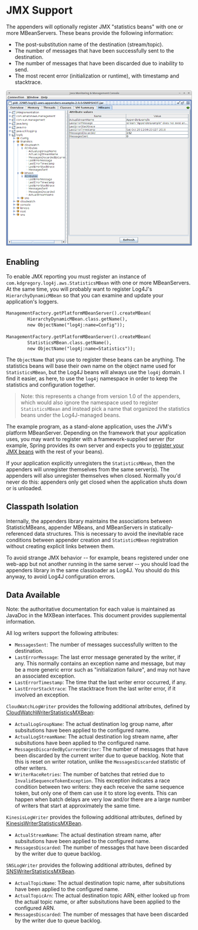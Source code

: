 # JMX Support

The appenders will optionally register JMX "statistics beans" with one or more MBeanServers.
These beans provide the following information:

* The post-substitution name of the destination (stream/topic).
* The number of messages that have been successfully sent to the destination.
* The number of messages that have been discarded due to inability to send.
* The most recent error (initialization or runtime), with timestamp and stacktrace.

![jconsole mbean view](jmx.png)


## Enabling

To enable JMX reporting you must register an instance of `com.kdgregory.log4j.aws.StatisticsMBean`
with one or more MBeanServers. At the same time, you will probably want to register Log4J's
`HierarchyDynamicMBean` so that you can examine and update your application's loggers.

```
ManagementFactory.getPlatformMBeanServer().createMBean(
        HierarchyDynamicMBean.class.getName(),
        new ObjectName("log4j:name=Config"));

ManagementFactory.getPlatformMBeanServer().createMBean(
        StatisticsMBean.class.getName(),
        new ObjectName("log4j:name=Statistics"));
```

The `ObjectName` that you use to register these beans can be anything. The statistics beans will
base their own name on the object name used for `StatisticsMBean`, but the Log4J beans will always
use the `log4j` domain. I find it easier, as here, to use the `log4j` namespace in order to keep
the statistics and configuration together.

> Note: this represents a change from version 1.0 of the appenders, which would also ignore the
  namespace used to register `StatisticsMBean` and instead pick a name that organized the
  statistics beans under the Log4J-managed beans.

The example program, as a stand-alone application, uses the JVM's platform MBeanServer. Depending on
the framework that your application uses, you may want to register with a framework-supplied server
(for example, Spring provides its own server and expects you to
[register your JMX beans](https://docs.spring.io/spring/docs/current/spring-framework-reference/integration.html#jmx)
with the rest of your beans).

If your application explicitly unregisters the `StatisticsMBean`, then the appenders will unregister
themselves from the same server(s). The appenders will also unregister themselves when closed. Normally
you'd never do this: appenders only get closed when the application shuts down or is unloaded.


## Classpath Isolation

Internally, the appenders library maintains the associations between StatisticMBeans, appender MBeans,
and MBeanServers in statically-referenced data structures. This is necessary to avoid the inevitable
race conditions between appender creation and `StatisticMBean` registration without creating explicit
links between them.

To avoid strange JMX behavior -- for example, beans registered under one web-app but not another
running in the same server -- you should load the appenders library in the same classloader as Log4J.
You should do this anyway, to avoid Log4J configuration errors.

## Data Available

Note: the authoritative documentation for each value is maintained as JavaDoc in the MXBean interfaces.
This document provides supplemental information.

All log writers support the following attributes:

* `MessagesSent`: The number of messages successfully written to the destination.
* `LastErrorMessage`: The last error message generated by the writer, if any. This
  normally contains an exception name and message, but may be a more generic error
  such as "initialization failure", and may not have an associated exception.
* `LastErrorTimestamp`: The time that the last writer error occurred, if any.
* `LastErrorStacktrace`: The stacktrace from the last writer error, if it involved
  an exception.

`CloudWatchLogWriter` provides the following additional attributes, defined by
[CloudWatchWriterStatisticsMXBean](../aws-shared/src/main/java/com/kdgregory/logging/aws/cloudwatch/CloudWatchWriterStatisticsMXBean.java):

* `ActualLogGroupName`: The actual destination log group name, after subsitutions
  have been applied to the configured name.
* `ActualLogStreamName`: The actual destination log stream name, after subsitutions
  have been applied to the configured name.
* `MessagesDiscardedByCurrentWriter`: The number of messages that have been discarded
  by the current writer due to queue backlog. Note that this is reset on writer rotation,
  unlike the `MessagesDiscarded` statistic of other writers.
* `WriterRaceRetries`: The number of batches that retried due to `InvalidSequenceTokenException`.
  This exception indicates a race condition between two writers: they each receive the
  same sequence token, but only one of them can use it to store log events. This can happen
  when batch delays are very low and/or there are a large number of writers that start at
  approximately the same time.

`KinesisLogWriter` provides the following additional attributes, defined by
[KinesisWriterStatisticsMXBean](../aws-shared/src/main/java/com/kdgregory/logging/aws/kinesis/KinesisWriterStatisticsMXBean.java).

* `ActualStreamName`: The actual destination stream name, after subsitutions have been
  applied to the configured name.
* `MessagesDiscarded`: The number of messages that have been discarded by the writer due
  to queue backlog.

`SNSLogWriter` provides the following additional attributes, defined by
[SNSWriterStatisticsMXBean](../aws-shared/src/main/java/com/kdgregory/logging/aws/sns/SNSWriterStatisticsMXBean.java).

* `ActualTopicName`: The actual destination topic name, after subsitutions have been
  applied to the configured name.
* `ActualTopicArn`: The actual destination topic ARN, either looked up from the actual
  topic name, or after subsitutions have been applied to the configured ARN.
* `MessagesDiscarded`: The number of messages that have been discarded by the writer due
  to queue backlog.
